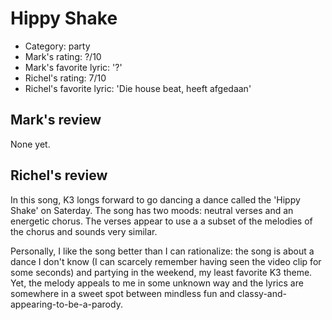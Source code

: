 # Hippy Shake

 * Category: party 
 * Mark's rating: ?/10
 * Mark's  favorite lyric: '?'
 * Richel's rating: 7/10
 * Richel's favorite lyric: 'Die house beat, heeft afgedaan'

## Mark's review

None yet.

## Richel's review

In this song, K3 longs forward to go dancing a dance called the 'Hippy
Shake' on Saterday. The song has two moods: neutral verses and an
energetic chorus. The verses appear to use a a subset of the melodies of
the chorus and sounds very similar.

Personally, I like the song better than I can rationalize: the song is
about a dance I don't know (I can scarcely remember having seen the
video clip for some seconds) and partying in the weekend, my least
favorite K3 theme. Yet, the melody appeals to me in some unknown way and
the lyrics are somewhere in a sweet spot between mindless fun and
classy-and-appearing-to-be-a-parody.